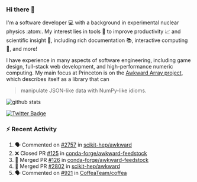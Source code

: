 ### Hi there 👋 

I'm a software developer 💻 with a background in experimental nuclear physics :atom:. My interest lies in tools :wrench: to improve productivity :chart_with_upwards_trend: and scientific insight :telescope:, including rich documentation 📚, interactive computing 🧮, and more! 

I have experience in many aspects of software engineering, including game design, full-stack web development, and high-performance numeric computing. My main focus at Princeton is on the [Awkward Array project](awkward-array.org/), which describes itself as a library that can 
> manipulate JSON-like data with NumPy-like idioms.

![github stats](https://github-readme-stats.vercel.app/api?username=agoose77&show_icons=true&hide_rank=true&hide_title=true&bg_color=30,e76445,904e95&text_color=efe3ec&icon_color=efe3ec)
<!--
**agoose77/agoose77** is a ✨ _special_ ✨ repository because its `README.md` (this file) appears on your GitHub profile.

Here are some ideas to get you started:

- 🔭 I’m currently working on ...
- 🌱 I’m currently learning ...
- 👯 I’m looking to collaborate on ...
- 🤔 I’m looking for help with ...
- 💬 Ask me about ...
- 📫 How to reach me: ...
- 😄 Pronouns: ...
- ⚡ Fun fact: ...
-->

[![Twitter Badge](https://img.shields.io/twitter/follow/agoose77?style=flat-square&logo=Twitter&logoColor=white&color=cornflowerblue)](https://twitter.com/agoose77)

### :zap: Recent Activity

<!--START_SECTION:activity-->
1. 🗣 Commented on [#2757](https://github.com/scikit-hep/awkward/pull/2757#issuecomment-1798045848) in [scikit-hep/awkward](https://github.com/scikit-hep/awkward)
2. ❌ Closed PR [#125](https://github.com/conda-forge/awkward-feedstock/pull/125) in [conda-forge/awkward-feedstock](https://github.com/conda-forge/awkward-feedstock)
3. 🎉 Merged PR [#126](https://github.com/conda-forge/awkward-feedstock/pull/126) in [conda-forge/awkward-feedstock](https://github.com/conda-forge/awkward-feedstock)
4. 🎉 Merged PR [#2802](https://github.com/scikit-hep/awkward/pull/2802) in [scikit-hep/awkward](https://github.com/scikit-hep/awkward)
5. 🗣 Commented on [#921](https://github.com/CoffeaTeam/coffea/pull/921#issuecomment-1795625011) in [CoffeaTeam/coffea](https://github.com/CoffeaTeam/coffea)
<!--END_SECTION:activity-->
